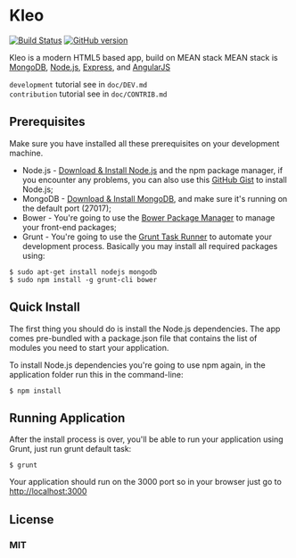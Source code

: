 # Kleo
[![Build Status](https://travis-ci.org/invercity/kleo.svg?branch=master)](https://travis-ci.org/invercity/kleo)
[![GitHub version](https://badge.fury.io/gh/invercity%2Fkleo.svg)](https://badge.fury.io/gh/invercity%2Fkleo)

Kleo is a modern HTML5 based app, build on MEAN stack MEAN stack is [MongoDB](http://www.mongodb.org/), [Node.js](http://www.nodejs.org/), [Express](http://expressjs.com/), and [AngularJS](http://angularjs.org/) 

`development` tutorial see in `doc/DEV.md`  
`contribution` tutorial see in `doc/CONTRIB.md`

## Prerequisites
Make sure you have installed all these prerequisites on your development machine.

* Node.js - [Download & Install Node.js](http://www.nodejs.org/download/) and the npm package manager, if you encounter any problems, you can also use this [GitHub Gist](https://gist.github.com/isaacs/579814) to install Node.js;
* MongoDB - [Download & Install MongoDB](http://www.mongodb.org/downloads), and make sure it's running on the default port (27017);
* Bower - You're going to use the [Bower Package Manager](http://bower.io/) to manage your front-end packages;
* Grunt - You're going to use the [Grunt Task Runner](http://gruntjs.com/) to automate your development process.
Basically you may install all required packages using:

```
$ sudo apt-get install nodejs mongodb
$ sudo npm install -g grunt-cli bower
```

## Quick Install

The first thing you should do is install the Node.js dependencies. The app comes pre-bundled with a package.json file that contains the list of modules you need to start your application.

To install Node.js dependencies you're going to use npm again, in the application folder run this in the command-line:

```
$ npm install
```

## Running Application
After the install process is over, you'll be able to run your application using Grunt, just run grunt default task:

```
$ grunt
```

Your application should run on the 3000 port so in your browser just go to [http://localhost:3000](http://localhost:3000) <br/>

## License
### MIT